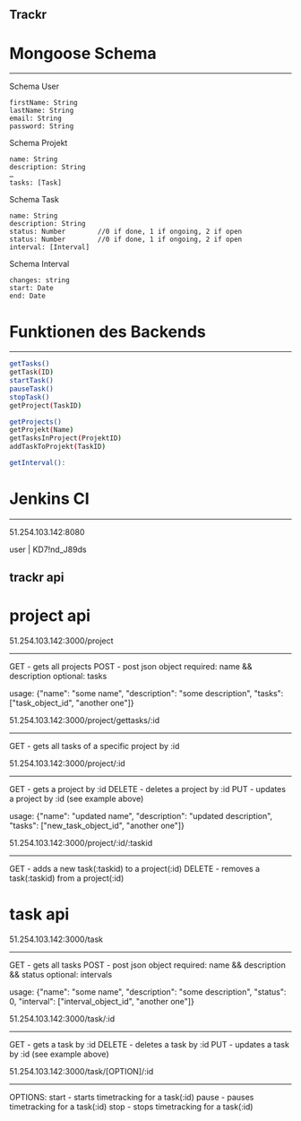 ## Trackr

# Mongoose Schema
__________________________

Schema User

    firstName: String
    lastName: String
    email: String
    password: String
    

Schema Projekt

    name: String
    description: String
    …
    tasks: [Task]


Schema Task

    name: String
    description: String
    status: Number        //0 if done, 1 if ongoing, 2 if open
    status: Number        //0 if done, 1 if ongoing, 2 if open
    interval: [Interval]
 

Schema Interval

    changes: string
    start: Date
    end: Date


# Funktionen des Backends
___________________________
```bash
getTasks()
getTask(ID)
startTask()
pauseTask()
stopTask()
getProject(TaskID)

getProjects()
getProjekt(Name)
getTasksInProject(ProjektID)
addTaskToProjekt(TaskID)

getInterval():
```

# Jenkins CI
____________

51.254.103.142:8080

user    |   KD7!nd_J89ds


## trackr api

# project api

51.254.103.142:3000/project 
___________________________

GET	    - gets all projects
POST	- post json object	required: 	name && description
			                optional:	tasks
	
usage:	{"name": "some name", "description": "some description", "tasks": ["task_object_id", "another one"]}

51.254.103.142:3000/project/gettasks/:id
________________________________________

GET	- gets all tasks of a specific project by :id

51.254.103.142:3000/project/:id
_______________________________

GET	    - gets a project by :id
DELETE	- deletes a project by :id
PUT	    - updates a project by :id (see example above)

usage:	{"name": "updated name", "description": "updated description", "tasks": ["new_task_object_id", "another one"]}

51.254.103.142:3000/project/:id/:taskid
_______________________________________

GET	    - adds a new task(:taskid) to a project(:id)
DELETE	- removes a task(:taskid) from a project(:id)

# task api

51.254.103.142:3000/task 
________________________

GET	    - gets all tasks
POST	- post json object	required: 	name && description && status
				            optional:	intervals
	
usage:	{"name": "some name", "description": "some description", "status": 0, "interval": ["interval_object_id", "another one"]}

51.254.103.142:3000/task/:id
____________________________

GET	    - gets a task by :id
DELETE	- deletes a task by :id
PUT	    - updates a task by :id (see example above)

51.254.103.142:3000/task/[OPTION]/:id
_____________________________________

OPTIONS:	start	- starts timetracking for a task(:id)
		    pause	- pauses timetracking for a task(:id)
		    stop	- stops timetracking for a task(:id)




